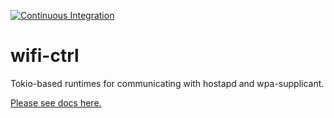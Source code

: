 [![Continuous Integration](https://github.com/novalabsxyz/wifi-ctrl/actions/workflows/rust.yml/badge.svg?branch=main)](https://github.com/novalabsxyz/wifi-ctrl/actions/workflows/rust.yml)
# wifi-ctrl

Tokio-based runtimes for communicating with hostapd and wpa-supplicant.

[Please see docs here.](https://docs.rs/wifi-ctrl/0.1.0/wifi_ctrl/)